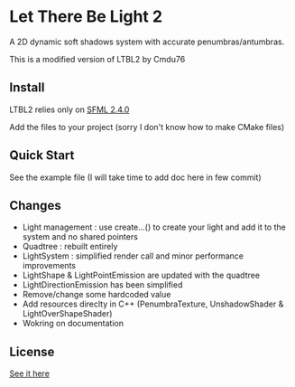 # Let There Be Light 2

A 2D dynamic soft shadows system with accurate penumbras/antumbras.

This is a modified version of LTBL2 by Cmdu76

Install
-------

LTBL2 relies only on [SFML 2.4.0](http://www.sfml-dev.org/download/sfml/2.4.0/index.php)

Add the files to your project (sorry I don't know how to make CMake files)

Quick Start
-----------

See the example file (I will take time to add doc here in few commit)

Changes
-------

- Light management : use create...() to create your light and add it to the system and no shared pointers
- Quadtree : rebuilt entirely
- LightSystem : simplified render call and minor performance improvements
- LightShape & LightPointEmission are updated with the quadtree
- LightDirectionEmission has been simplified
- Remove/change some hardcoded value
- Add resources direclty in C++ (PenumbraTexture, UnshadowShader & LightOverShapeShader)
- Wokring on documentation

License
-------

[See it here](LICENSE.md)